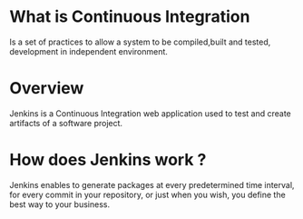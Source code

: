 # What is Continuous Integration
Is a set of practices to allow a system to be compiled,built and tested, development in independent environment.

# Overview
Jenkins is a Continuous Integration web application used to test and create artifacts of a software project.

# How does Jenkins work ?
Jenkins enables to generate packages at every predetermined time interval, for every commit in your repository, or just when you wish, you define the best way to your business.


